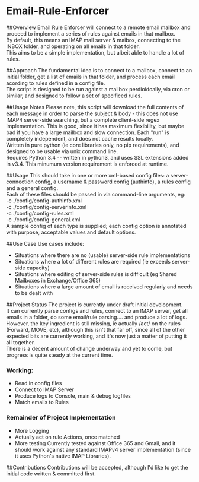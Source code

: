 # Email-Rule-Enforcer
##Overview
Email Rule Enforcer will connect to a remote email mailbox and proceed to implement a series of rules against emails in that mailbox.  
By default, this means an IMAP mail server & maibox, connecting to the INBOX folder, and operating on all emails in that folder.  
This aims to be a simple implementation, but albeit able to handle a lot of rules.  

##Approach
The fundamental idea is to connect to a mailbox, connect to an initial folder, get a list of emails in that folder, and process each email acording to rules defined in a config file.  
The script is designed to be run against a mailbox perdioidcally, via cron or similar, and designed to follow a set of specificed rules.

##Usage Notes
Please note, this script will download the full contents of each message in order to parse the subject & body - this does not use IMAP4 server-side searching, but a complete client-side regex implementation. This is good, since it has maximum flexibility, but maybe bad if you have a large mailbox and slow connection. Each "run" is completely independent, and does not cache results locally.  
Written in pure python (ie core libraries only, no pip requirements), and designed to be usable via unix command line.  
Requires Python 3.4 -- written in python3, and uses SSL extensions added in v3.4. This minumum version requirement is enforced at runtime.

##Usage
This should take in one or more xml-based config files: a server-connection config, a username & password config (authinfo), a rules config and a general config.  
Each of these files should be passed in via command-line arguments, eg:  
-c ./config/config-authinfo.xml  
-c ./config/config-serverinfo.xml  
-c ./config/config-rules.xml  
-c ./config/config-general.xml  
A sample config of each type is supplied; each config option is annotated with purpose, acceptable values and default options.

##Use Case
Use cases include:
* Situations where there are no (usable) server-side rule implementations
* Situations where a lot of different rules are required (ie exceeds server-side capacity)
* Situations where editing of server-side rules is difficult (eg Shared Mailboxes in Exchange/Office 365)
* Situations where a large amount of email is received regularly and needs to be dealt with

##Project Status
The project is currently under draft initial development.  
It can currently parse configs and rules, connect to an IMAP server, get all emails in a folder, do some email/rule parsing.... and produce a lot of logs.  
However, the key ingredient is still missing, ie actually /act/ on the rules (Forward, MOVE, etc), although this isn't that far off, since all of the other expected bits are currently working, and it's now just a matter of putting it all together.  
There is a decent amount of change underway and yet to come, but progress is quite steady at the current time.
### Working:
* Read in config files
* Connect to IMAP Server
* Produce logs to Console, main & debug logfiles
* Match emails to Rules

### Remainder of Project Implementation
* More Logging
* Actually act on rule Actions, once matched
* More testing
Currently tested against Office 365 and Gmail, and it should work against any standard IMAPv4 server implementation (since it uses Python's native IMAP Libraries).

##Contributions
Contributions will be accepted, although I'd like to get the initial code written & committed first.

